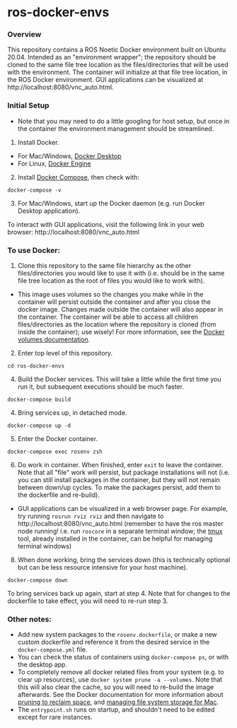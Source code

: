 # ros-docker-envs

### Overview
This repository contains a ROS Noetic Docker environment built on Ubuntu 20.04. Intended as an "environment wrapper"; the repository should be cloned to the same file tree location as the files/directories that will be used with the environment. The container will initialize at that file tree location, in the ROS Docker environment. GUI applications can be visualized at http://localhost:8080/vnc_auto.html.

### Initial Setup
- Note that you may need to do a little googling for host setup, but once in the container the environment management should be streamlined.
1. Install Docker.
- For Mac/Windows, [Docker Desktop](https://docs.docker.com/desktop/)
- For Linux, [Docker Engine](https://docs.docker.com/engine/install/#server)
2. Install [Docker Compose](https://docs.docker.com/compose/install/), then check with:
```
docker-compose -v
```
3. For Mac/Windows, start up the Docker daemon (e.g. run Docker Desktop application).

To interact with GUI applications, visit the following link in your web browser: http://localhost:8080/vnc_auto.html

### To use Docker:
1. Clone this repository to the same file hierarchy as the other files/directories you would like to use it with (i.e. should be in the same file tree location as the root of files you would like to work with).
- This image uses volumes so the changes you make while in the container will persist outside the container and after you close the docker image. Changes made outside the container will also appear in the container. The container will be able to access all children files/directories as the location where the repository is cloned (from inside the container); use wisely! For more information, see the [Docker volumes documentation](https://docs.docker.com/storage/volumes/).
2. Enter top level of this repository.
```
cd ros-docker-envs
```
4. Build the Docker services. This will take a little while the first time you run it, but subsequent executions should be much faster. 
```
docker-compose build
```
4. Bring services up, in detached mode.
```
docker-compose up -d
```
5. Enter the Docker container.
```
docker-compose exec rosenv zsh
```
6. Do work in container. When finished, enter `exit` to leave the container. Note that all "file" work will persist, but package installations will not (i.e. you can still install packages in the container, but they will not remain between down/up cycles. To make the packages persist, add them to the dockerfile and re-build).
- GUI applications can be visualized in a web browser page. For example, try running `rosrun rviz rviz` and then navigate to http://localhost:8080/vnc_auto.html (remember to have the ros master node running! i.e. run `roscore` in a separate terminal window; the [tmux](https://www.hamvocke.com/blog/a-quick-and-easy-guide-to-tmux/) tool, already installed in the container, can be helpful for managing terminal windows)
8. When done working, bring the services down (this is technically optional but can be less resource intensive for your host machine).
```
docker-compose down
```

To bring services back up again, start at step 4. Note that for changes to the dockerfile to take effect, you will need to re-run step 3.

### Other notes:
- Add new system packages to the `rosenv.dockerfile`, or make a new custom dockerfile and reference it from the desired service in the `docker-compose.yml` file.
- You can check the status of containers using `docker-compose ps`, or with the desktop app.
- To completely remove all docker related files from your system (e.g. to clear up resources), use `docker system prune -a --volumes`. Note that this will also clear the cache, so you will need to re-build the image afterwards. See the Docker documentation for more information about [pruning to reclaim space](https://docs.docker.com/config/pruning/), and [managing file system storage for Mac](https://docs.docker.com/desktop/mac/space/).
- The `entrypoint.sh` runs on startup, and shouldn't need to be edited except for rare instances.
